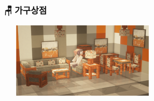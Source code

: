# 🪑 가구상점

<figure><img src="../../../.gitbook/assets/2022-08-14_23.55.48.png" alt=""><figcaption></figcaption></figure>
